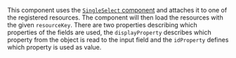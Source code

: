 This component uses the [`SingleSelect` component](#singleselect) and attaches it to one of the registered
resources. The component will then load the resources with the given `resourceKey`. There are two properties describing
which properties of the fields are used, the `displayProperty` describes which property from the object is read to the 
input field and the `idProperty` defines which property is used as value.
